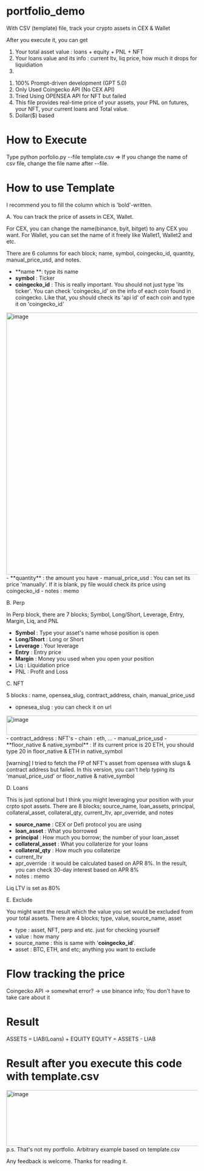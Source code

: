 # portfolio_demo
With CSV (template) file, track your crypto assets in CEX &amp; Wallet

After you execute it, you can get
1) Your total asset value : loans + equity + PNL + NFT
2) Your loans value and its info : current ltv, liq price, how much it drops for liquidiation
3) 

1. 100% Prompt-driven development (GPT 5.0)
2. Only Used Coingecko API (No CEX API)
3. Tried Using OPENSEA API for NFT but failed
4. This file provides real-time price of your assets, your PNL on futures, your NFT, your current loans and Total value.
5. Dollar($) based


# How to Execute
Type
python porfolio.py --file template.csv
=> If you change the name of csv file, change the file name after --file.


# How to use Template

I recommend you to fill the column which is 'bold'-written.

A. You can track the price of assets in CEX, Wallet.

For CEX, you can change the name(binance, byit, bitget) to any CEX you want.
For Wallet, you can set the name of it freely like Wallet1, Wallet2 and etc.

There are 6 columns for each block; name, symbol, coingecko_id, quantity, manual_price_usd, and notes.
- **name **: type its name
- **symbol** : Ticker
- **coingecko_id** : This is really important. You should not just type 'its ticker'. You can check 'coingecko_id' on the info of each coin found in coingecko. Like that, you should check its 'api id' of each coin and type it on 'coingecko_id'
<img width="583" height="688" alt="image" src="https://github.com/user-attachments/assets/22007ba4-65e0-4db1-9973-84a6a4b1a4bb" />
- **quantity** : the amount you have
- manual_price_usd : You can set its price 'manually'. If it is blank, py file would check its price using coingecko_id
- notes : memo

B. Perp

In Perp block, there are 7 blocks; Symbol, Long/Short, Leverage, Entry, Margin, Liq, and PNL

- **Symbol** : Type your asset's name whose position is open
- **Long/Short** : Long or Short
- **Leverage** : Your leverage
- **Entry** : Entry price
- **Margin** : Money you used when you open your position
- Liq : Liquidation price
- PNL : Profit and Loss

C. NFT

5 blocks : name, opensea_slug, contract_address, chain, manual_price_usd
- opnesea_slug : you can check it on url
<img width="737" height="51" alt="image" src="https://github.com/user-attachments/assets/f980489d-b3cb-46e6-aab5-ec4d3794aed3" />
- contract_address : NFT's
- chain : eth, ...
- manual_price_usd
- **floor_native & native_symbol** : If its current price is 20 ETH, you should type 20 in floor_native & ETH in native_symbol

[warning]
I tried to fetch the FP of NFT's asset from opensea with slugs & contract address but failed. In this version, you can't help typing its 'manual_price_usd' or floor_native & native_symbol

D. Loans

This is just optional but I think you might leveraging your position with your crpto spot assets. 
There are 8 blocks; source_name, loan_assets, principal, collateral_asset, collateral_qty, current_ltv, apr_override, and notes
- **source_name** : CEX or Defi protocol you are using
- **loan_asset** : What you borrowed
- **principal** : How much you borrow; the number of your loan_asset
- **collateral_asset** : What you collaterize for your loans
- **collateral_qty** : How much you collaterize
- current_ltv
- apr_override : it would be calculated based on APR 8%. In the result, you can check 30-day interest based on APR 8%
- notes : memo

Liq LTV is set as 80%


E. Exclude

You might want the result which the value you set would be excluded from your total assets.
There are 4 blocks; type, value, source_name, asset
- type : asset, NFT, perp and etc. just for checking yourself
- value : how many
- source_name : this is same with '**coingecko_id**'.
- asset : BTC, ETH, and etc; anything you want to exclude

  
# Flow tracking the price
Coingecko API -> somewhat error? -> use binance info; You don't have to take care about it


# Result
ASSETS = LIAB(Loans) + EQUITY
EQUITY = ASSETS - LIAB


# Result after you execute this code with template.csv
<img width="1876" height="147" alt="image" src="https://github.com/user-attachments/assets/357f9c61-bb6e-4f36-ac54-87b31e5d8698" />
p.s. That's not my portfolio. Arbitrary example based on template.csv






Any feedback is welcome. Thanks for reading it.
